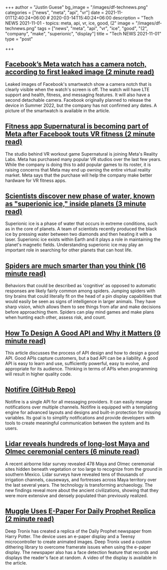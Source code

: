 +++
author = "Justin Guese"
bg_image = "/images/df-technews.png"
categories = ["news", "meta", "api", "vr"]
date = 2021-11-01T12:40:24+06:00 # 2020-03-14T15:40:24+06:00
description = "Tech NEWS 2021-11-01 - topics: meta, api, vr, ice, good, (2"
image = "/images/df-technews.png"
tags = ["news", "meta", "api", "vr", "ice", "good", "(2", "company", "make", "superionic", "display"]
title = "Tech NEWS 2021-11-01"
type = "post"

+++

## [Facebook’s Meta watch has a camera notch, according to first leaked image (2 minute read)](https://www.theverge.com/2021/10/28/22751702/facebook-meta-smartwatch-camera-notch-image-leak-glasses-wearables)

Leaked images of Facebook's smartwatch show a camera notch that is clearly visible when the watch's screen is off. The watch will have LTE support and health, fitness, and messaging features. It will also have a second detachable camera. Facebook originally planned to release the device in Summer 2022, but the company has not confirmed any dates. A picture of the smartwatch is available in the article.

## [Fitness app Supernatural is becoming part of Meta after Facebook touts VR fitness (2 minute read)](https://www.theverge.com/2021/10/29/22753403/supernatural-within-studio-facebook-meta-oculus-vr-fitness-experiences-metaverse)

The studio behind VR workout game Supernatural is joining Meta's Reality Labs. Meta has purchased many popular VR studios over the last few years. While the company is doing this to add popular games to its roster, it is raising concerns that Meta may end up owning the entire virtual reality market. Meta says that the purchase will help the company make better hardware for VR fitness apps.

## [Scientists discover new phase of water, known as "superionic ice," inside planets (3 minute read)](https://www.cbsnews.com/news/superionic-water-ice-new-discovery/)

Superionic ice is a phase of water that occurs in extreme conditions, such as in the core of planets. A team of scientists recently produced the black ice by pressing water between two diamonds and then heating it with a laser. Superionic ice exists within Earth and it plays a role in maintaining the planet's magnetic fields. Understanding superionic ice may play an important role in searching for other planets that can host life.

## [Spiders are much smarter than you think (16 minute read)](https://arstechnica.com/science/2021/10/spiders-are-much-smarter-than-you-think/)

Behaviors that could be described as 'cognitive' as opposed to automatic responses are likely fairly common among spiders. Jumping spiders with tiny brains that could literally fit on the head of a pin display capabilities that would easily be seen as signs of intelligence in larger animals. They have sharp vision, which allows them to see things from afar and make decisions before approaching them. Spiders can play mind games and make plans when hunting each other, assess risk, and count.

## [How To Design A Good API and Why it Matters (9 minute read)](https://github.com/preslavmihaylov/booknotes/tree/master/architecture/good-api-design-jb-talk)

This article discusses the process of API design and how to design a good API. Good APIs capture customers, but a bad API can be a liability. A good API is easy to learn and use, sufficiently powerful, easy to evolve, and appropriate for its audience. Thinking in terms of APIs when programming will result in higher quality code.

## [Notifire (GitHub Repo)](https://github.com/notifirehq/notifire)

Notifire is a single API for all messaging providers. It can easily manage notifications over multiple channels. Notifire is equipped with a templating engine for advanced layouts and designs and built-in protection for missing variables. Its goal is to simplify notifications and provide developers with tools to create meaningful communication between the system and its users.

## [Lidar reveals hundreds of long-lost Maya and Olmec ceremonial centers (6 minute read)](https://arstechnica.com/science/2021/10/lidar-reveals-hundreds-of-long-lost-maya-and-olmec-ceremonial-centers/)

A recent airborne lidar survey revealed 478 Maya and Olmec ceremonial sites hidden beneath vegetation or too large to recognize from the ground in southern Mexico. Lidar surveys have revealed tens of thousands of irrigation channels, causeways, and fortresses across Maya territory over the last several years. The technology is transforming archaeology. The new findings reveal more about the ancient civilizations, showing that they were more extensive and densely populated than previously realized.

## [Muggle Uses E-Paper For Daily Prophet Replica (2 minute read)](https://hackaday.com/2021/10/29/muggle-uses-e-paper-for-daily-prophet-replica/)

Deep Tronix has created a replica of the Daily Prophet newspaper from Harry Potter. The device uses an e-paper display and a Teensy microcontroller to create animated images. Deep Tronix used a custom dithering library to overcome framerate issues when using the e-paper display. The newspaper also has a face detection feature that records and displays the reader's face at random. A video of the display is available in the article.

